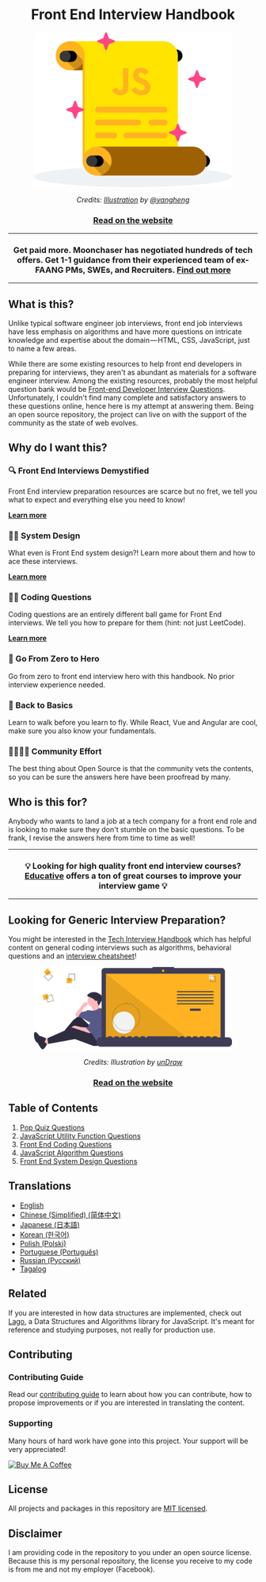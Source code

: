 <h1 align="center">Front End Interview Handbook</h1>

<div align="center">
  <a href="https://dribbble.com/shots/4263961-Front-End-Interview-Scroll">
    <img src="assets/scroll.svg" alt="Front End Interview Handbook" width="400"/>
    </a>
  <br/>
  <p>
    <em>Credits: <a href="https://dribbble.com/shots/4263961-Front-End-Interview-Scroll">Illustration</a> by <a href="https://dribbble.com/yangheng">@yangheng</a>
    </em>
  </p>
  <h3>
    <a href="https://frontendinterviewhandbook.com">Read on the website</a>
  </h3>
</div>

---

<div align="center">
  <h3>Get paid more. Moonchaser has negotiated hundreds of tech offers. Get 1-1 guidance from their experienced team of ex-FAANG PMs, SWEs, and Recruiters. <a href="https://www.moonchaser.io/?utm_source=techinterviewhandbook&utm_medium=referral&utm_content=frontend_github" target="_blank">Find out more</a></h3>
</div>

---

## What is this?

Unlike typical software engineer job interviews, front end job interviews have less emphasis on algorithms and have more questions on intricate knowledge and expertise about the domain — HTML, CSS, JavaScript, just to name a few areas.

While there are some existing resources to help front end developers in preparing for interviews, they aren't as abundant as materials for a software engineer interview. Among the existing resources, probably the most helpful question bank would be [Front-end Developer Interview Questions](https://github.com/h5bp/Front-end-Developer-Interview-Questions). Unfortunately, I couldn't find many complete and satisfactory answers to these questions online, hence here is my attempt at answering them. Being an open source repository, the project can live on with the support of the community as the state of web evolves.

## Why do I want this?

### 🔍 Front End Interviews Demystified

Front End interview preparation resources are scarce but no fret, we tell you what to expect and everything else you need to know!

[**Learn more**](https://frontendinterviewhandbook.com/introduction/)

### 👩‍🎨 System Design

What even is Front End system design?! Learn more about them and how to ace these interviews.

[**Learn more**](https://frontendinterviewhandbook.com/front-end-system-design/)

### 👩‍💻 Coding Questions

Coding questions are an entirely different ball game for Front End interviews. We tell you how to prepare for them (hint: not just LeetCode).

[**Learn more**](https://frontendinterviewhandbook.com/build-user-interfaces/)

### 💯 Go From Zero to Hero

Go from zero to front end interview hero with this handbook. No prior interview experience needed.

### 🍼 Back to Basics

Learn to walk before you learn to fly. While React, Vue and Angular are cool, make sure you also know your fundamentals.

### 👨‍👩‍👦‍👦 Community Effort

The best thing about Open Source is that the community vets the contents, so you can be sure the answers here have been proofread by many.

## Who is this for?

Anybody who wants to land a job at a tech company for a front end role and is looking to make sure they don't stumble on the basic questions. To be frank, I revise the answers here from time to time as well!

---

<div align="center">
  <h3>💡 Looking for high quality front end interview courses? <a href="https://www.educative.io/explore?search_string=interview&skills=javascript&aff=x23W">Educative</a> offers a ton of great courses to improve your interview game 💡</h3>
</div>

---

## Looking for Generic Interview Preparation?

You might be interested in the [Tech Interview Handbook](https://techinterviewhandbook.org) which has helpful content on general coding interviews such as algorithms, behavioral questions and an [interview cheatsheet](https://techinterviewhandbook.org/cheatsheet)!

<div align="center">
  <a href="https://techinterviewhandbook.org">
    <img src="assets/coding.svg" alt="Web Technologies illustration" width="400"/>
  </a>
  <br/>
  <p>
    <em>Credits: Illustration by <a href="https://undraw.co/">unDraw</a></em>
  </p>
  <h3>
    <a href="https://techinterviewhandbook.org/">Read on the website</a>
  </h3>
</div>

## Table of Contents

1. [Pop Quiz Questions](https://frontendinterviewhandbook.com/pop-quiz/)
1. [JavaScript Utility Function Questions](https://frontendinterviewhandbook.com/utility-function/)
1. [Front End Coding Questions](https://frontendinterviewhandbook.com/build-user-interfaces/)
1. [JavaScript Algorithm Questions](https://frontendinterviewhandbook.com/algorithms/)
1. [Front End System Design Questions](https://frontendinterviewhandbook.com/front-end-system-design/)

## Translations

- [English](https://frontendinterviewhandbook.com)
- [Chinese (Simplified) (简体中文)](https://frontendinterviewhandbook.com/zh/html-questions/)
- [Japanese (日本語)](https://frontendinterviewhandbook.com/jp/html-questions/)
- [Korean (한국어)](https://frontendinterviewhandbook.com/kr/html-questions/)
- [Polish (Polski)](https://frontendinterviewhandbook.com/pl/html-questions/)
- [Portuguese (Português)](https://frontendinterviewhandbook.com/pr/html-questions/)
- [Russian (Русский)](https://frontendinterviewhandbook.com/ru/html-questions/)
- [Tagalog](https://frontendinterviewhandbook.com/tl/html-questions/)

## Related

If you are interested in how data structures are implemented, check out [Lago](https://github.com/yangshun/lago), a Data Structures and Algorithms library for JavaScript. It's meant for reference and studying purposes, not really for production use.

## Contributing

### Contributing Guide

Read our [contributing guide](/CONTRIBUTING.md) to learn about how you can contribute, how to propose improvements or if you are interested in translating the content.

### Supporting

Many hours of hard work have gone into this project. Your support will be very appreciated!

<a href="https://www.buymeacoffee.com/yangshun" target="_blank"><img src="https://www.buymeacoffee.com/assets/img/custom_images/orange_img.png" alt="Buy Me A Coffee" style="height: auto !important;width: auto !important;" ></a>

## License

All projects and packages in this repository are [MIT licensed](/LICENSE).

## Disclaimer

I am providing code in the repository to you under an open source license. Because this is my personal repository, the license you receive to my code is from me and not my employer (Facebook).
